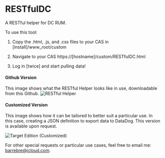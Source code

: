 # RESTfulDC
A RESTful helper for DC RUM.

To use this tool:

1) Copy the .html, .js, and .css files to your CAS in [install]/www_root/custom

2) Navigate to your CAS https://[hostname]/custom/RESTfulDC.html

3) Log in [twice] and start pulling data!


#### Github Version

This image shows what the RESTful Helper looks like in use, downloadable from this Github.
![RESTful Helper](https://cloud.githubusercontent.com/assets/3485324/9531925/21cfd5b4-4cce-11e5-9241-426baea7ea40.png)


#### Customized Version

This image shows how it can be tailored to better suit a particular use. In this case, creating a JSON definition to export data to DataDog. This version is available upon request.

![Target Edition (Customized)](https://cloud.githubusercontent.com/assets/3485324/9531932/2723facc-4cce-11e5-91b7-c4abd01449ac.png)


For other special requests or particular use cases, feel free to email me: barrebre@icloud.com.

